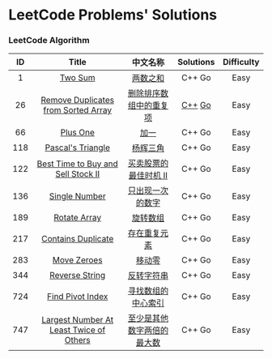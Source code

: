 # LeetCode Problems' Solutions

### LeetCode Algorithm
| ID | Title | 中文名称 | Solutions | Difficulty |
| :------: | :------: | :------: | :------: | :------: |
| 1 | [Two Sum](https://leetcode.com/problems/two-sum/) | [两数之和](https://leetcode-cn.com/problems/two-sum/) | C++ Go | Easy |
| 26 | [Remove Duplicates from Sorted Array](https://leetcode.com/problems/remove-duplicates-from-sorted-array/) | [删除排序数组中的重复项](https://leetcode-cn.com/problems/remove-duplicates-from-sorted-array/description/) | [C++](https://github.com/SpiffyEight77/LeetCode/blob/master/Algorithm/Remove%20Duplicates%20from%20Sorted%20Array/Remove%20Duplicates%20from%20Sorted%20Array.cpp) [Go](https://github.com/SpiffyEight77/LeetCode/tree/master/Algorithm/Remove%20Duplicates%20from%20Sorted%20Array) | Easy |
| 66 | [Plus One](https://leetcode.com/problems/plus-one/description/) | [加一](https://leetcode-cn.com/problems/plus-one/description/) | C++ Go | Easy |
| 118 | [Pascal's Triangle](https://leetcode.com/problems/pascals-triangle/description/) | [杨辉三角](https://leetcode-cn.com/problems/pascals-triangle/) | C++ Go | Easy |
| 122 | [Best Time to Buy and Sell Stock II](https://leetcode.com/problems/best-time-to-buy-and-sell-stock-ii/) | [买卖股票的最佳时机 II](https://leetcode-cn.com/problems/best-time-to-buy-and-sell-stock-ii/) | C++ Go | Easy |
| 136 | [Single Number](https://leetcode.com/problems/single-number/) | [只出现一次的数字](https://leetcode-cn.com/problems/single-number/) | C++ Go | Easy |
| 189 | [Rotate Array](https://leetcode.com/problems/rotate-array/) | [旋转数组](https://leetcode-cn.com/problems/rotate-array/) | C++ Go | Easy |
| 217 | [Contains Duplicate](https://leetcode.com/problems/contains-duplicate/) | [存在重复元素](https://leetcode-cn.com/problems/contains-duplicate/) | C++ Go | Easy |
| 283 | [Move Zeroes](https://leetcode.com/problems/move-zeroes/) | [移动零](https://leetcode-cn.com/problems/move-zeroes/) | C++ Go | Easy |
| 344 | [Reverse String](https://leetcode.com/problems/reverse-string/) | [反转字符串](https://leetcode-cn.com/problems/reverse-string/) | C++ Go | Easy |
| 724 | [Find Pivot Index](https://leetcode.com/problems/find-pivot-index/description/) | [寻找数组的中心索引](https://leetcode-cn.com/problems/find-pivot-index/description/) | C++ Go | Easy |
| 747 | [Largest Number At Least Twice of Others](https://leetcode.com/problems/largest-number-at-least-twice-of-others/) | [至少是其他数字两倍的最大数](https://leetcode-cn.com/problems/largest-number-at-least-twice-of-others/) | C++ Go | Easy |
